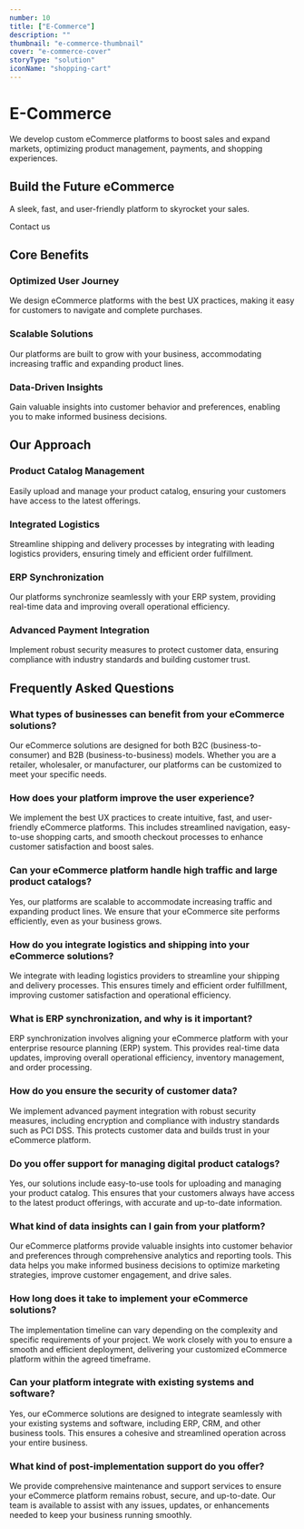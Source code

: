 ```yaml
---
number: 10
title: ["E-Commerce"]
description: ""
thumbnail: "e-commerce-thumbnail"
cover: "e-commerce-cover"
storyType: "solution"
iconName: "shopping-cart"
---
```


# E-Commerce

We develop custom eCommerce platforms to boost sales and expand markets, optimizing product management, payments, and shopping experiences.

## Build the Future eCommerce

A sleek, fast, and user-friendly platform to skyrocket your sales.

Contact us

## Core Benefits

### **Optimized User Journey**

We design eCommerce platforms with the best UX practices, making it easy for customers to navigate and complete purchases.

### **Scalable Solutions**

Our platforms are built to grow with your business, accommodating increasing traffic and expanding product lines.

### **Data-Driven Insights**

Gain valuable insights into customer behavior and preferences, enabling you to make informed business decisions.

## Our Approach

### **Product Catalog Management**

Easily upload and manage your product catalog, ensuring your customers have access to the latest offerings.

### **Integrated Logistics**

Streamline shipping and delivery processes by integrating with leading logistics providers, ensuring timely and efficient order fulfillment.

### **ERP Synchronization**

Our platforms synchronize seamlessly with your ERP system, providing real-time data and improving overall operational efficiency.

### **Advanced Payment Integration**

Implement robust security measures to protect customer data, ensuring compliance with industry standards and building customer trust.

## Frequently Asked Questions

### What types of businesses can benefit from your eCommerce solutions?

Our eCommerce solutions are designed for both B2C (business-to-consumer) and B2B (business-to-business) models. Whether you are a retailer, wholesaler, or manufacturer, our platforms can be customized to meet your specific needs.

### How does your platform improve the user experience?

We implement the best UX practices to create intuitive, fast, and user-friendly eCommerce platforms. This includes streamlined navigation, easy-to-use shopping carts, and smooth checkout processes to enhance customer satisfaction and boost sales.

### Can your eCommerce platform handle high traffic and large product catalogs?

Yes, our platforms are scalable to accommodate increasing traffic and expanding product lines. We ensure that your eCommerce site performs efficiently, even as your business grows.

### How do you integrate logistics and shipping into your eCommerce solutions?

We integrate with leading logistics providers to streamline your shipping and delivery processes. This ensures timely and efficient order fulfillment, improving customer satisfaction and operational efficiency.

### What is ERP synchronization, and why is it important?

ERP synchronization involves aligning your eCommerce platform with your enterprise resource planning (ERP) system. This provides real-time data updates, improving overall operational efficiency, inventory management, and order processing.

### How do you ensure the security of customer data?

We implement advanced payment integration with robust security measures, including encryption and compliance with industry standards such as PCI DSS. This protects customer data and builds trust in your eCommerce platform.

### Do you offer support for managing digital product catalogs?

Yes, our solutions include easy-to-use tools for uploading and managing your product catalog. This ensures that your customers always have access to the latest product offerings, with accurate and up-to-date information.

### What kind of data insights can I gain from your platform?

Our eCommerce platforms provide valuable insights into customer behavior and preferences through comprehensive analytics and reporting tools. This data helps you make informed business decisions to optimize marketing strategies, improve customer engagement, and drive sales.

### How long does it take to implement your eCommerce solutions?

The implementation timeline can vary depending on the complexity and specific requirements of your project. We work closely with you to ensure a smooth and efficient deployment, delivering your customized eCommerce platform within the agreed timeframe.

### Can your platform integrate with existing systems and software?

Yes, our eCommerce solutions are designed to integrate seamlessly with your existing systems and software, including ERP, CRM, and other business tools. This ensures a cohesive and streamlined operation across your entire business.

### What kind of post-implementation support do you offer?

We provide comprehensive maintenance and support services to ensure your eCommerce platform remains robust, secure, and up-to-date. Our team is available to assist with any issues, updates, or enhancements needed to keep your business running smoothly.
